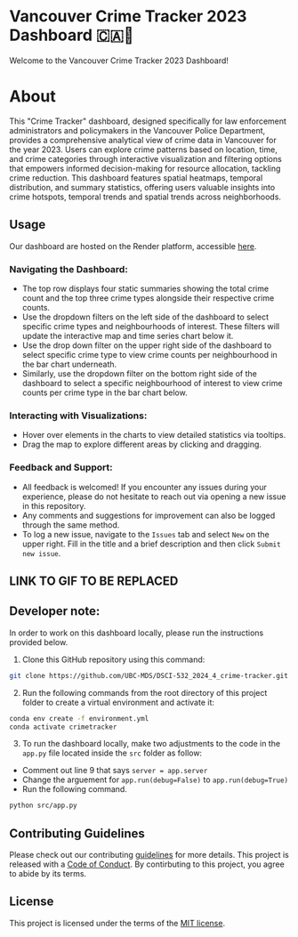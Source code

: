 # Vancouver Crime Tracker 2023 Dashboard 🇨🇦🍁

Welcome to the Vancouver Crime Tracker 2023 Dashboard!

# About
This "Crime Tracker" dashboard, designed specifically for law enforcement administrators and policymakers in the Vancouver Police Department, provides a comprehensive analytical view of crime data in Vancouver for the year 2023. Users can explore crime patterns based on location, time, and crime categories through interactive visualization and filtering options that empowers informed decision-making for resource allocation, tackling crime reduction. This dashboard features spatial heatmaps, temporal distribution, and summary statistics, offering users valuable insights into crime hotspots, temporal trends and spatial trends across neighborhoods.

## Usage

Our dashboard are hosted on the Render platform, accessible [here](https://dsci-532-2024-4-crime-tracker.onrender.com/).

### Navigating the Dashboard:

- The top row displays four static summaries showing the total crime count and the top three crime types alongside their respective crime counts.
- Use the dropdown filters on the left side of the dashboard to select specific crime types and neighbourhoods of interest. These filters will update the interactive map and time series chart below it.
- Use the drop down filter on the upper right side of the dashboard to select specific crime type to view crime counts per neighbourhood in the bar chart underneath.
- Similarly, use the dropdown filter on the bottom right side of the dashboard to select a specific neighbourhood of interest to view crime counts per crime type in the bar chart below.

### Interacting with Visualizations:

- Hover over elements in the charts to view detailed statistics via tooltips.
- Drag the map to explore different areas by clicking and dragging.

### Feedback and Support:

- All feedback is welcomed! If you encounter any issues during your experience, please do not hesitate to reach out via opening a new issue in this repository.
- Any comments and suggestions for improvement can also be logged through the same method.
- To log a new issue, navigate to the `Issues` tab and select `New` on the upper right. Fill in the title and a brief description and then click `Submit new issue`.

## LINK TO GIF **TO BE REPLACED**

## Developer note:

In order to work on this dashboard locally, please run the instructions provided below.

1. Clone this GitHub repository using this command:
```bash
git clone https://github.com/UBC-MDS/DSCI-532_2024_4_crime-tracker.git
```

2. Run the following commands from the root directory of this project folder to create a virtual environment and activate it:
```bash
conda env create -f environment.yml
conda activate crimetracker
```

3. To run the dashboard locally, make two adjustments to the code in the `app.py` file located inside the `src` folder as follow:
- Comment out line 9 that says `server = app.server`
- Change the arguement for `app.run(debug=False)` to `app.run(debug=True)`
- Run the following command.
```bash
python src/app.py
```

## Contributing Guidelines
Please check out our contributing [guidelines](https://github.com/UBC-MDS/DSCI-532_2024_4_crime-tracker/blob/main/CONTRIBUTING.md) for more details. This project is released with a [Code of Conduct](https://github.com/UBC-MDS/DSCI-532_2024_4_crime-tracker/blob/main/CODE_OF_CONDUCT.md). By contirbuting to this project, you agree to abide by its terms.

## License
This project is licensed under the terms of the [MIT license](https://github.com/UBC-MDS/DSCI-532_2024_4_crime-tracker/blob/main/LICENSE).

